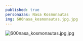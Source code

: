 ```yaml
---
published: true
personazas: Nasa Kosmonautas
img: 600nasa_kosmonautas.jpg.jpg
---
```

![600nasa_kosmonautas.jpg.jpg]({{site.baseurl}}/img/personazai/600nasa_kosmonautas.jpg.jpg)
